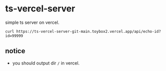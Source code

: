 # ts-vercel-server

simple ts server on vercel.

```
curl https://ts-vercel-server-git-main.toybox2.vercel.app/api/echo-id?id=99999
```

## notice

- you should output dir `/` in vercel.
